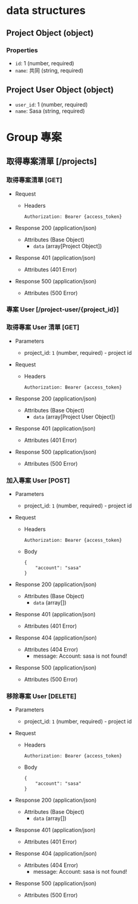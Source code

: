 # data structures
## Project Object (object)
### Properties
+ `id`: 1 (number, required)
+ `name`: 共同 (string, required)

## Project User Object (object)
+ `user_id`: 1 (number, required)
+ `name`: Sasa (string, required)

# Group 專案

## 取得專案清單 [/projects]

### 取得專案清單 [GET]

  + Request
    + Headers
      ```
      Authorization: Bearer {access_token}
      ```

  + Response 200 (application/json)
    + Attributes (Base Object)
      + `data` (array[Project Object])

  + Response 401 (application/json)
    + Attributes (401 Error)

  + Response 500 (application/json)
    + Attributes (500 Error)

### 專案 User [/project-user/{project_id}]

### 取得專案 User 清單 [GET]

  + Parameters
    + project_id: `1` (number, required) - project id

  + Request
    + Headers
      ```
      Authorization: Bearer {access_token}
      ```

  + Response 200 (application/json)
    + Attributes (Base Object)
      + `data` (array[Project User Object])

  + Response 401 (application/json)
    + Attributes (401 Error)

  + Response 500 (application/json)
    + Attributes (500 Error)

### 加入專案 User [POST]

  + Parameters
    + project_id: `1` (number, required) - project id

  + Request
    + Headers
      ```
      Authorization: Bearer {access_token}
      ```
    + Body
      ```
      {
          "account": "sasa"
      }
      ```

  + Response 200 (application/json)
    + Attributes (Base Object)
      + `data` (array[])

  + Response 401 (application/json)
    + Attributes (401 Error)

  + Response 404 (application/json)
    + Attributes (404 Error)
        + message: Account: sasa is not found!

  + Response 500 (application/json)
    + Attributes (500 Error)

### 移除專案 User [DELETE]

  + Parameters
    + project_id: `1` (number, required) - project id

  + Request
    + Headers
      ```
      Authorization: Bearer {access_token}
      ```
    + Body
      ```
      {
          "account": "sasa"
      }
      ```

  + Response 200 (application/json)
    + Attributes (Base Object)
      + `data` (array[])

  + Response 401 (application/json)
    + Attributes (401 Error)

  + Response 404 (application/json)
    + Attributes (404 Error)
        + message: Account: sasa is not found!

  + Response 500 (application/json)
    + Attributes (500 Error)
